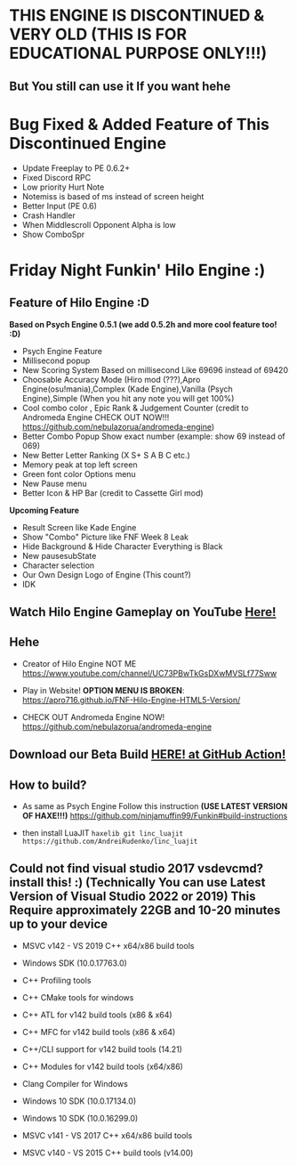 # THIS ENGINE IS DISCONTINUED & VERY OLD (THIS IS FOR EDUCATIONAL PURPOSE ONLY!!!)
But You still can use it If you want hehe
---------------------------------------------------------------------------------------------------------------------------------------------------
# Bug Fixed & Added Feature of This Discontinued Engine
* Update Freeplay to PE 0.6.2+
* Fixed Discord RPC
* Low priority Hurt Note
* Notemiss is based of ms instead of screen height
* Better Input (PE 0.6)
* Crash Handler
* When Middlescroll Opponent Alpha is low
* Show ComboSpr
# Friday Night Funkin' Hilo Engine :)
Feature of Hilo Engine :D
---------------------------------------------------------------------------------------------------------------------------------------------------
**Based on Psych Engine 0.5.1 (we add 0.5.2h and more cool feature too! :D)**
* Psych Engine Feature
* Millisecond popup
* New Scoring System Based on millisecond Like 69696 instead of 69420
* Choosable Accuracy Mode (Hiro mod (???),Apro Engine(osu!mania),Complex (Kade Engine),Vanilla (Psych Engine),Simple (When you hit any note you will get 100%)
* Cool combo color , Epic Rank & Judgement Counter (credit to Andromeda Engine CHECK OUT NOW!!! https://github.com/nebulazorua/andromeda-engine)
* Better Combo Popup Show exact number (example: show 69 instead of 069)
* New Better Letter Ranking (X S+ S A B C etc.)
* Memory peak at top left screen
* Green font color Options menu
* New Pause menu
* Better Icon & HP Bar (credit to Cassette Girl mod)

**Upcoming Feature**
* Result Screen like Kade Engine
* Show "Combo" Picture like FNF Week 8 Leak
* Hide Background & Hide Character Everything is Black
* New pausesubState
* Character selection
* Our Own Design Logo of Engine (This count?)
* IDK

Watch Hilo Engine Gameplay on YouTube [Here!](https://youtu.be/PcgidMjtGtg)
---------------------------------------------------------------------------------------------------------------------------------------------------
Hehe
---------------------------------------------------------------------------------------------------------------------------------------------------
* Creator of Hilo Engine NOT ME https://www.youtube.com/channel/UC73PBwTkGsDXwMVSLf77Sww

* Play in Website! **OPTION MENU IS BROKEN**: https://apro716.github.io/FNF-Hilo-Engine-HTML5-Version/

* CHECK OUT Andromeda Engine NOW! https://github.com/nebulazorua/andromeda-engine

Download our Beta Build [HERE! at GitHub Action!](https://github.com/APRO716/FNF-vs-Hiro-mod-demo-Hilo-Engine/actions/workflows/main.yml)
---------------------------------------------------------------------------------------------------------------------------------------------------
How to build?
---------------------------------------------------------------------------------------------------------------------------------------------------
* As same as Psych Engine Follow this instruction **(USE LATEST VERSION OF HAXE!!!)** https://github.com/ninjamuffin99/Funkin#build-instructions

* then install LuaJIT 
 `haxelib git linc_luajit https://github.com/AndreiRudenko/linc_luajit`

Could not find visual studio 2017 vsdevcmd?
install this! :) (Technically You can use Latest Version of Visual Studio 2022 or 2019) **This Require approximately 22GB and 10-20 minutes up to your device**
---------------------------------------------------------------------------------------------------------------------------------------------------
* MSVC v142 - VS 2019 C++ x64/x86 build tools

* Windows SDK (10.0.17763.0)

* C++ Profiling tools

* C++ CMake tools for windows

* C++ ATL for v142 build tools (x86 & x64)

* C++ MFC for v142 build tools (x86 & x64)

* C++/CLI support for v142 build tools (14.21)

* C++ Modules for v142 build tools (x64/x86)

* Clang Compiler for Windows

* Windows 10 SDK (10.0.17134.0)

* Windows 10 SDK (10.0.16299.0)

* MSVC v141 - VS 2017 C++ x64/x86 build tools

* MSVC v140 - VS 2015 C++ build tools (v14.00)
